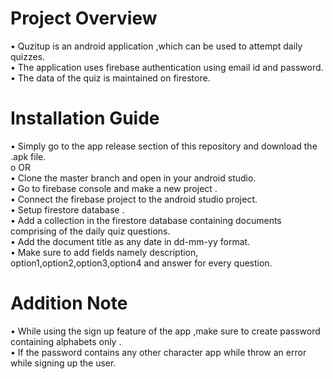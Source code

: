 # Project Overview
•	Quzitup is an android application  ,which can be used to attempt daily quizzes.<br />
•	The application uses firebase authentication using email id and password.<br />
•	The data of the quiz is maintained on firestore.
# Installation Guide
•	Simply go to the app release section of this repository and download the .apk file.<br />
o	OR<br />
•	Clone the master branch and open in your android studio.<br />
•	Go to firebase console and make a new project .<br />
•	Connect the firebase project to the android studio project.<br />
•	Setup firestore database .<br />
•	Add a collection in the firestore database containing documents comprising of the daily quiz questions.<br />
•	Add the document title as any date in dd-mm-yy format.<br />
•	Make sure to add fields namely description, option1,option2,option3,option4 and answer for every question.<br />
# Addition Note
•	While using the sign up feature of the app ,make sure to create password containing alphabets only .<br />
•	If the password contains any other character app while throw an error while signing up the user.
